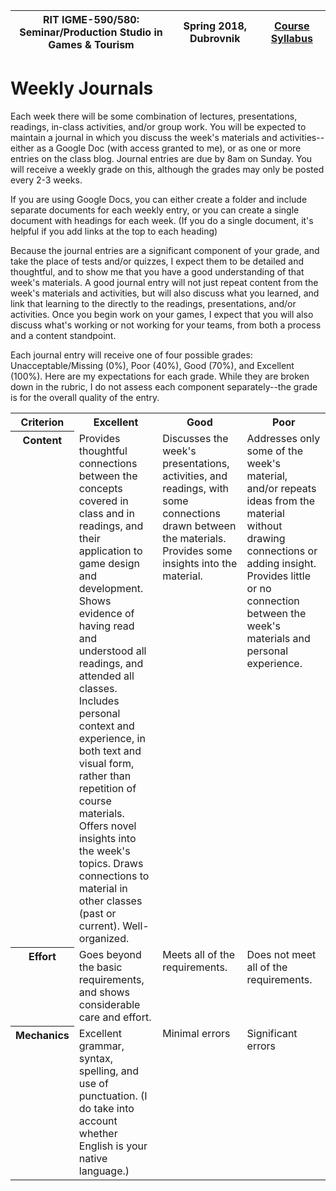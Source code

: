 |  RIT IGME-590/580:<br>Seminar/Production Studio in Games & Tourism | Spring 2018, Dubrovnik | [Course Syllabus](README.md) |
|----|----|----|

# Weekly Journals

Each week there will be some combination of lectures, presentations, readings, in-class activities, and/or group work. You will be expected to maintain a journal in which you discuss the week's materials and activities--either as a Google Doc (with access granted to me), or as one or more entries on the class blog. Journal entries are due by 8am on Sunday. You will receive a weekly grade on this, although the grades may only be posted every 2-3 weeks. 

If you are using Google Docs, you can either create a folder and include separate documents for each weekly entry, or you can create a single document with headings for each week. (If you do a single document, it's helpful if you add links at the top to each heading)

Because the journal entries are a significant component of your grade, and take the place of tests and/or quizzes, I expect them to be detailed and thoughtful, and to show me that you have a good understanding of that week's materials. A good journal entry will not just repeat content from the week's materials and activities, but will also discuss what you learned, and link that learning to the directly to the readings, presentations, and/or activities. Once you begin work on your games, I expect that you will also discuss what's working or not working for your teams, from both a process and a content standpoint. 

Each journal entry will receive one of four possible grades: Unacceptable/Missing (0%), Poor (40%), Good (70%), and Excellent (100%). Here are my expectations for each grade. While they are broken down in the rubric, I do not assess each component separately--the grade is for the overall quality of the entry. 

<table>
<tr>
    <th width="10%">Criterion</th>
    <th width="30%">Excellent</th>
    <th width="30%">Good</th>
    <th width="30%">Poor</th>
</tr>
<tr>
    <th valign="top">Content</th>
    <td valign="top">Provides thoughtful connections between the concepts covered in class and in readings, and their application to game design and development. Shows evidence of having read and understood all readings, and attended all classes. Includes personal context and experience, in both text and visual form, rather than repetition of course materials. Offers novel insights into the week's topics. Draws connections to material in other classes (past or current). Well-organized.</td> 
    <td valign="top">Discusses the week's presentations, activities, and readings, with some connections drawn between the materials. Provides some insights into the material.</td>
    <td  valign="top">Addresses only some of the week's material, and/or repeats ideas from the material without drawing connections or adding insight. Provides little or no connection between the week's materials and personal experience.</td>
</tr>
<tr>
    <th valign="top">Effort</th>
    <td valign="top">Goes beyond the basic requirements, and shows considerable care and effort.</td> 
    <td valign="top">Meets all of the requirements.</td>
    <td valign="top">Does not meet all of the requirements.</td>
</tr>
<tr>
    <th valign="top">Mechanics</th>
    <td valign="top">Excellent grammar, syntax, spelling, and use of punctuation. (I do take into account whether English is your native language.)</td>
    <td valign="top">Minimal errors</td>
    <td valign="top">Significant errors</td>
</tr>
</table>
